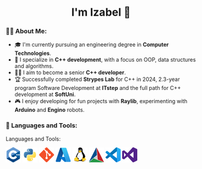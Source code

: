 <h1 align="center">I'm Izabel 👋</h1>

### 👩‍💻 About Me:
- 🎓 I'm currently pursuing an engineering degree in **Computer Technologies**.
- 🌟 I specialize in **C++ development**, with a focus on OOP, data structures and algorithms.
- 🧑‍🏫 I aim to become a senior **C++ developer**.
- 🏆 Successfully completed **Strypes Lab** for C++ in 2024, 2.3-year program Software Development at **ITstep** and the full path for C++ development at **SoftUni**.
- 🎮 I enjoy developing for fun projects with **Raylib**, experimenting with **Arduino** and **Engino** robots.

### 🚀 Languages and Tools:
Languages and Tools:
<p align="left">
    <img src="https://raw.githubusercontent.com/devicons/devicon/master/icons/cplusplus/cplusplus-original.svg" alt="C++" width="40" height="40"/>
    <img src="https://raw.githubusercontent.com/devicons/devicon/master/icons/python/python-original.svg" alt="Python" width="40" height="40"/>
    <img src="https://raw.githubusercontent.com/devicons/devicon/master/icons/git/git-original.svg" alt="Git" width="40" height="40"/>
    <img src="https://raw.githubusercontent.com/devicons/devicon/master/icons/azure/azure-original.svg" alt="Azure" width="40" height="40"/>
    <img src="https://raw.githubusercontent.com/devicons/devicon/master/icons/linux/linux-original.svg" alt="Linux" width="40" height="40"/>
    <img src="https://raw.githubusercontent.com/devicons/devicon/master/icons/cmake/cmake-original.svg" alt="CMake" width="40" height="40"/>
    <img src="https://raw.githubusercontent.com/devicons/devicon/master/icons/vscode/vscode-original.svg" alt="Visual Studio Code" width="40" height="40"/>
    <img src="https://raw.githubusercontent.com/devicons/devicon/master/icons/visualstudio/visualstudio-plain.svg" alt="Visual Studio" width="40" height="40"/>
</p>
